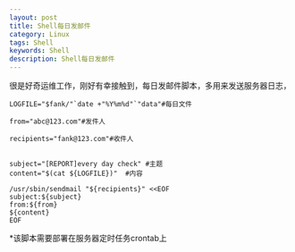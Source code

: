 ```yaml
---
layout: post
title: Shell每日发邮件
category: Linux
tags: Shell
keywords: Shell
description: Shell每日发邮件
---
```


很是好奇运维工作，刚好有幸接触到，每日发邮件脚本，多用来发送服务器日志，

```
LOGFILE="$fank/"`date +"%Y%m%d"`"data"#每日文件

from="abc@123.com"#发件人

recipients="fank@123.com"#收件人


subject="[REPORT]every day check" #主题
content="$(cat ${LOGFILE})"  #内容

/usr/sbin/sendmail "${recipients}" <<EOF
subject:${subject}
from:${from}
${content}
EOF
```
 

*该脚本需要部署在服务器定时任务crontab上
